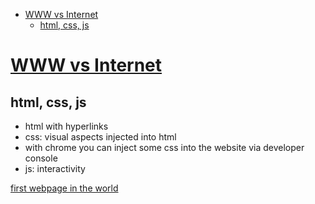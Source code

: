 - [WWW vs Internet](#www-vs-internet)
  - [html, css, js](#html-css-js)

# [WWW vs Internet](https://www.vox.com/a/internet-maps)

## html, css, js
- html with hyperlinks
- css: visual aspects injected into html
- with chrome you can inject some css into the website via developer console
- js: interactivity

[first webpage in the world](http://info.cern.ch/hypertext/WWW/TheProject.html)


